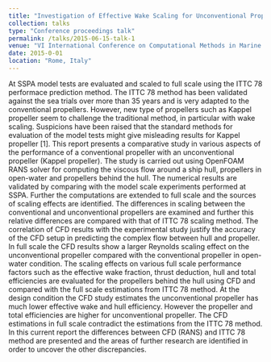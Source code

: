 ```yaml
---
title: "Investigation of Effective Wake Scaling for Unconventional Propellers"
collection: talks
type: "Conference proceedings talk"
permalink: /talks/2015-06-15-talk-1
venue: "VI International Conference on Computational Methods in Marine Engineering, Marine 2015"
date: 2015-0-01
location: "Rome, Italy"
---
```


At SSPA model tests are evaluated and scaled to full scale using the ITTC 78 performace prediction method. The ITTC 78 method has been validated against the sea trials over more than 35 years and is very adapted to the conventional propellers. However, new type of propellers such as Kappel propeller seem to challenge the traditional method, in particular with wake scaling. Suspicions have been raised that the standard methods for evaluation of the model tests might give misleading results for Kappel propeller [1]. This report presents a comparative study in various aspects of the performance of a conventional propeller with an unconventional propeller (Kappel propeller). The study is carried out using OpenFOAM RANS solver for computing the viscous flow around a ship hull, propellers in open-water and propellers behind the hull. The numerical results are validated by comparing with the model scale experiments performed at SSPA. Further the computations are extended to full scale and the sources of scaling effects are identified. The differences in scaling between the conventional and unconventional propellers are examined and further this relative differences are compared with that of ITTC 78 scaling method. The correlation of CFD results with the experimental study justify the accuracy of the CFD setup in predicting the complex flow between hull and propeller. In full scale the CFD results show a larger Reynolds scaling effect on the unconventional propeller compared with the conventional propeller in open-water condition. The scaling effects on various full scale performance factors such as the effective wake fraction, thrust deduction, hull and total efficiencies are evaluated for the propellers behind the hull using CFD and compared with the full scale estimations from ITTC 78 method. At the design condition the CFD study estimates the unconventional propeller has much lower effective wake and hull efficiency. However the propeller and total efficiencies are higher for unconventional propeller. The CFD estimations in full scale contradict the estimations from the ITTC 78 method. In this current report the differences between CFD (RANS) and ITTC 78 method are presented and the areas of further research are identified in order to uncover the other discrepancies.
